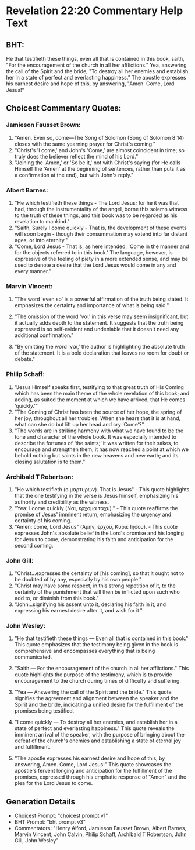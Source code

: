 # Revelation 22:20 Commentary Help Text

## BHT:
He that testifieth these things, even all that is contained in this book, saith, "For the encouragement of the church in all her afflictions." Yea, answering the call of the Spirit and the bride, "To destroy all her enemies and establish her in a state of perfect and everlasting happiness." The apostle expresses his earnest desire and hope of this, by answering, "Amen. Come, Lord Jesus!"

## Choicest Commentary Quotes:
### Jamieson Fausset Brown:
1. "Amen. Even so, come—The Song of Solomon (Song of Solomon 8:14) closes with the same yearning prayer for Christ's coming."
2. "Christ's 'I come,' and John's 'Come,' are almost coincident in time; so truly does the believer reflect the mind of his Lord."
3. "Joining the 'Amen,' or 'So be it,' not with Christ's saying (for He calls Himself the 'Amen' at the beginning of sentences, rather than puts it as a confirmation at the end), but with John's reply."

### Albert Barnes:
1. "He which testifieth these things - The Lord Jesus; for he it was that had, through the instrumentality of the angel, borne this solemn witness to the truth of these things, and this book was to be regarded as his revelation to mankind."
2. "Saith, Surely I come quickly - That is, the development of these events will soon begin - though their consummation may extend into far distant ages, or into eternity."
3. "Come, Lord Jesus - That is, as here intended, 'Come in the manner and for the objects referred to in this book.' The language, however, is expressive of the feeling of piety in a more extended sense, and may be used to denote a desire that the Lord Jesus would come in any and every manner."

### Marvin Vincent:
1. "The word 'even so' is a powerful affirmation of the truth being stated. It emphasizes the certainty and importance of what is being said."

2. "The omission of the word 'ναι' in this verse may seem insignificant, but it actually adds depth to the statement. It suggests that the truth being expressed is so self-evident and undeniable that it doesn't need any additional confirmation."

3. "By omitting the word 'ναι,' the author is highlighting the absolute truth of the statement. It is a bold declaration that leaves no room for doubt or debate."

### Philip Schaff:
1. "Jesus Himself speaks first, testifying to that great truth of His Coming which has been the main theme of the whole revelation of this book; and adding, as suited the moment at which we have arrived, that He comes ‘quickly.’"
2. "The Coming of Christ has been the source of her hope, the spring of her joy, throughout all her troubles. When she hears that it is at hand, what can she do but lift up her head and cry ‘Come’?"
3. "The words are in striking harmony with what we have found to be the tone and character of the whole book. It was especially intended to describe the fortunes of ‘the saints;’ it was written for their sakes, to encourage and strengthen them; it has now reached a point at which we behold nothing but saints in the new heavens and new earth; and its closing salutation is to them."

### Archibald T Robertson:
1. "He which testifieth (ο μαρτυρων). That is Jesus" - This quote highlights that the one testifying in the verse is Jesus himself, emphasizing his authority and credibility as the witness.
2. "Yea: I come quickly (Ναι, ερχομα ταχυ)." - This quote reaffirms the promise of Jesus' imminent return, emphasizing the urgency and certainty of his coming.
3. "Amen: come, Lord Jesus" (Αμην, ερχου, Κυριε Ιησου). - This quote expresses John's absolute belief in the Lord's promise and his longing for Jesus to come, demonstrating his faith and anticipation for the second coming.

### John Gill:
1. "Christ...expresses the certainty of [his coming], so that it ought not to be doubted of by any, especially by his own people."
2. "Christ may have some respect, in this strong repetition of it, to the certainty of the punishment that will then be inflicted upon such who add to, or diminish from this book."
3. "John...signifying his assent unto it, declaring his faith in it, and expressing his earnest desire after it, and wish for it."

### John Wesley:
1. "He that testifieth these things — Even all that is contained in this book." This quote emphasizes that the testimony being given in the book is comprehensive and encompasses everything that is being communicated.

2. "Saith — For the encouragement of the church in all her afflictions." This quote highlights the purpose of the testimony, which is to provide encouragement to the church during times of difficulty and suffering.

3. "Yea — Answering the call of the Spirit and the bride." This quote signifies the agreement and alignment between the speaker and the Spirit and the bride, indicating a unified desire for the fulfillment of the promises being testified.

4. "I come quickly — To destroy all her enemies, and establish her in a state of perfect and everlasting happiness." This quote reveals the imminent arrival of the speaker, with the purpose of bringing about the defeat of the church's enemies and establishing a state of eternal joy and fulfillment.

5. "The apostle expresses his earnest desire and hope of this, by answering, Amen. Come, Lord Jesus!" This quote showcases the apostle's fervent longing and anticipation for the fulfillment of the promises, expressed through his emphatic response of "Amen" and the plea for the Lord Jesus to come.


## Generation Details
- Choicest Prompt: "choicest prompt v1"
- BHT Prompt: "bht prompt v3"
- Commentators: "Henry Alford, Jamieson Fausset Brown, Albert Barnes, Marvin Vincent, John Calvin, Philip Schaff, Archibald T Robertson, John Gill, John Wesley"
